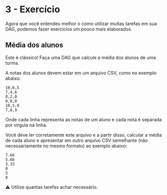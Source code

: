 # 3 - Exercício

Agora que você entendeu melhor o como utilizar muitas tarefas em sua DAG, podemos fazer exercícios um pouco mais elaborados.

## Média dos alunos

Este é clássico! Faça uma DAG que calcule a média dos alunos de uma turma.

A notas dos alunos devem estar em um arquivo CSV, como no exemplo abaixo:

```
10,8,5
7,4,6
8,2,0
0,0,0
10,5,0
7,8,9
```

Onde cada linha representa as notas de um aluno e cada nota é separada por vírgula na linha.

Você deve ler corretamente este arquivo e a partir disso, calcular a média de cada aluno e apresentar em outro arquivo CSV semelhante (não necessariamente no mesmo formato) ao exemplo abaixo:

```
7.66
5.66
3.33
0
5
8
```

<aside>
⚠️ Utilize quantas tarefas achar necessário.

</aside>